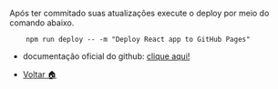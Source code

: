 
Após ter commitado suas atualizações execute o deploy por meio do comando abaixo. 

```npm
    npm run deploy -- -m "Deploy React app to GitHub Pages"
```



* documentação oficial do github: [clique aqui!](https://github.com/gitname/react-gh-pages)











* [Voltar 🏠](/README.md) 